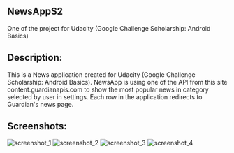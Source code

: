 ## NewsAppS2
One of the project for Udacity (Google Challenge Scholarship: Android Basics)

## Description:
This is a News application created for Udacity (Google Challenge Scholarship: Android Basics).
NewsApp is using one of the API from this site content.guardianapis.com to show the most popular news in category selected by user in settings. Each row in the application redirects to Guardian's news page.

## Screenshots:
![screenshot_1](https://user-images.githubusercontent.com/34196498/50044472-1769bf00-0084-11e9-86db-f244f4aca07d.png)
![screenshot_2](https://user-images.githubusercontent.com/34196498/50044473-18025580-0084-11e9-9cbf-66ac6907280f.png)
![screenshot_3](https://user-images.githubusercontent.com/34196498/50044474-18025580-0084-11e9-9375-649cd492e603.png)
![screenshot_4](https://user-images.githubusercontent.com/34196498/50044475-189aec00-0084-11e9-9f54-0fec3bbfd659.png)
